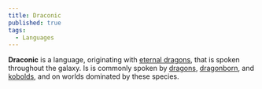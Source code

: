 ```yaml
---
title: Draconic
published: true
tags:
  - Languages
---
```


**Draconic** is a language, originating with [eternal dragons](/compendium/Eternal_dragon), that is spoken throughout the galaxy. Is is commonly spoken by [dragons](/compendium/Dragon), [dragonborn](/compendium/Dragonborn), and [kobolds](/compendium/Kobold), and on worlds dominated by these species.
